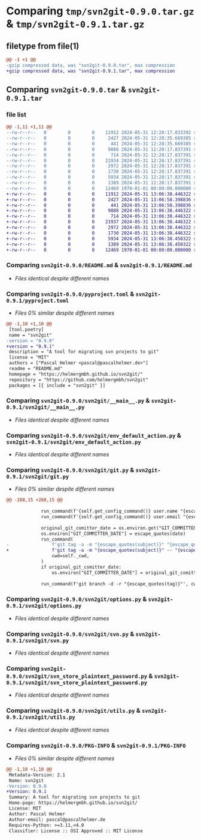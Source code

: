 # Comparing `tmp/svn2git-0.9.0.tar.gz` & `tmp/svn2git-0.9.1.tar.gz`

## filetype from file(1)

```diff
@@ -1 +1 @@
-gzip compressed data, was "svn2git-0.9.0.tar", max compression
+gzip compressed data, was "svn2git-0.9.1.tar", max compression
```

## Comparing `svn2git-0.9.0.tar` & `svn2git-0.9.1.tar`

### file list

```diff
@@ -1,11 +1,11 @@
--rw-r--r--   0        0        0    11912 2024-05-31 12:28:17.833392 svn2git-0.9.0/README.md
--rw-r--r--   0        0        0     2427 2024-05-31 12:28:35.669385 svn2git-0.9.0/pyproject.toml
--rw-r--r--   0        0        0      441 2024-05-31 12:28:35.669385 svn2git-0.9.0/svn2git/__init__.py
--rw-r--r--   0        0        0     9888 2024-05-31 12:28:17.837391 svn2git-0.9.0/svn2git/__main__.py
--rw-r--r--   0        0        0      714 2024-05-31 12:28:17.837391 svn2git-0.9.0/svn2git/env_default_action.py
--rw-r--r--   0        0        0    21934 2024-05-31 12:28:17.837391 svn2git-0.9.0/svn2git/git.py
--rw-r--r--   0        0        0     2972 2024-05-31 12:28:17.837391 svn2git-0.9.0/svn2git/options.py
--rw-r--r--   0        0        0     1730 2024-05-31 12:28:17.837391 svn2git-0.9.0/svn2git/svn.py
--rw-r--r--   0        0        0     5934 2024-05-31 12:28:17.837391 svn2git-0.9.0/svn2git/svn_store_plaintext_password.py
--rw-r--r--   0        0        0     1389 2024-05-31 12:28:17.837391 svn2git-0.9.0/svn2git/utils.py
--rw-r--r--   0        0        0    12469 1970-01-01 00:00:00.000000 svn2git-0.9.0/PKG-INFO
+-rw-r--r--   0        0        0    11912 2024-05-31 13:06:38.446322 svn2git-0.9.1/README.md
+-rw-r--r--   0        0        0     2427 2024-05-31 13:06:58.398836 svn2git-0.9.1/pyproject.toml
+-rw-r--r--   0        0        0      441 2024-05-31 13:06:58.398836 svn2git-0.9.1/svn2git/__init__.py
+-rw-r--r--   0        0        0     9888 2024-05-31 13:06:38.446322 svn2git-0.9.1/svn2git/__main__.py
+-rw-r--r--   0        0        0      714 2024-05-31 13:06:38.446322 svn2git-0.9.1/svn2git/env_default_action.py
+-rw-r--r--   0        0        0    21937 2024-05-31 13:06:38.446322 svn2git-0.9.1/svn2git/git.py
+-rw-r--r--   0        0        0     2972 2024-05-31 13:06:38.446322 svn2git-0.9.1/svn2git/options.py
+-rw-r--r--   0        0        0     1730 2024-05-31 13:06:38.446322 svn2git-0.9.1/svn2git/svn.py
+-rw-r--r--   0        0        0     5934 2024-05-31 13:06:38.450322 svn2git-0.9.1/svn2git/svn_store_plaintext_password.py
+-rw-r--r--   0        0        0     1389 2024-05-31 13:06:38.450322 svn2git-0.9.1/svn2git/utils.py
+-rw-r--r--   0        0        0    12469 1970-01-01 00:00:00.000000 svn2git-0.9.1/PKG-INFO
```

### Comparing `svn2git-0.9.0/README.md` & `svn2git-0.9.1/README.md`

 * *Files identical despite different names*

### Comparing `svn2git-0.9.0/pyproject.toml` & `svn2git-0.9.1/pyproject.toml`

 * *Files 0% similar despite different names*

```diff
@@ -1,10 +1,10 @@
 [tool.poetry]
 name = "svn2git"
-version = "0.9.0"
+version = "0.9.1"
 description = "A tool for migrating svn projects to git"
 license = "MIT"
 authors = ["Pascal Helmer <pascal@pascalhelmer.de>"]
 readme = "README.md"
 homepage = "https://helmergmbh.github.io/svn2git/"
 repository = "https://github.com/helmergmbh/svn2git"
 packages = [{ include = "svn2git" }]
```

### Comparing `svn2git-0.9.0/svn2git/__main__.py` & `svn2git-0.9.1/svn2git/__main__.py`

 * *Files identical despite different names*

### Comparing `svn2git-0.9.0/svn2git/env_default_action.py` & `svn2git-0.9.1/svn2git/env_default_action.py`

 * *Files identical despite different names*

### Comparing `svn2git-0.9.0/svn2git/git.py` & `svn2git-0.9.1/svn2git/git.py`

 * *Files 0% similar despite different names*

```diff
@@ -288,15 +288,15 @@
 
             run_command(f'{self.get_config_command()} user.name "{escape_quotes(author)}"', cwd=self._cwd)
             run_command(f'{self.get_config_command()} user.email "{escape_quotes(email)}"', cwd=self._cwd)
 
             original_git_comitter_date = os.environ.get("GIT_COMMITTER_DATE")
             os.environ["GIT_COMMITTER_DATE"] = escape_quotes(date)
             run_command(
-                f'git tag -a -m "{escape_quotes(subject)}" "{escape_quotes(tag_id)}" "{escape_quotes(tag)}"',
+                f'git tag -a -m "{escape_quotes(subject)}" -- "{escape_quotes(tag_id)}" "{escape_quotes(tag)}"',
                 cwd=self._cwd,
             )
             if original_git_comitter_date:
                 os.environ["GIT_COMMITTER_DATE"] = original_git_comitter_date
 
             run_command(f'git branch -d -r "{escape_quotes(tag)}"', cwd=self._cwd)
```

### Comparing `svn2git-0.9.0/svn2git/options.py` & `svn2git-0.9.1/svn2git/options.py`

 * *Files identical despite different names*

### Comparing `svn2git-0.9.0/svn2git/svn.py` & `svn2git-0.9.1/svn2git/svn.py`

 * *Files identical despite different names*

### Comparing `svn2git-0.9.0/svn2git/svn_store_plaintext_password.py` & `svn2git-0.9.1/svn2git/svn_store_plaintext_password.py`

 * *Files identical despite different names*

### Comparing `svn2git-0.9.0/svn2git/utils.py` & `svn2git-0.9.1/svn2git/utils.py`

 * *Files identical despite different names*

### Comparing `svn2git-0.9.0/PKG-INFO` & `svn2git-0.9.1/PKG-INFO`

 * *Files 0% similar despite different names*

```diff
@@ -1,10 +1,10 @@
 Metadata-Version: 2.1
 Name: svn2git
-Version: 0.9.0
+Version: 0.9.1
 Summary: A tool for migrating svn projects to git
 Home-page: https://helmergmbh.github.io/svn2git/
 License: MIT
 Author: Pascal Helmer
 Author-email: pascal@pascalhelmer.de
 Requires-Python: >=3.11,<4.0
 Classifier: License :: OSI Approved :: MIT License
```

